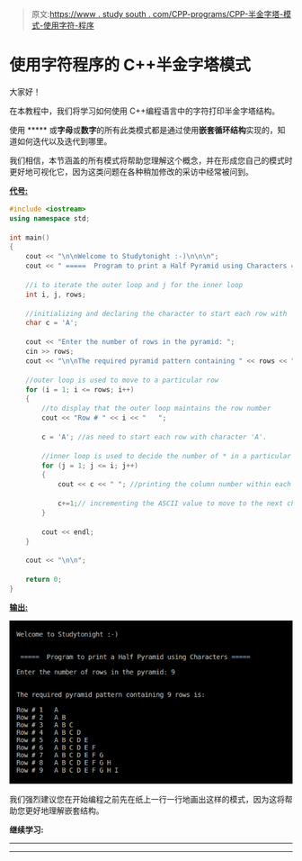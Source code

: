 > 原文:[https://www . study south . com/CPP-programs/CPP-半金字塔-模式-使用字符-程序](https://www.studytonight.com/cpp-programs/cpp-half-pyramid-pattern-using-characters-program)

# 使用字符程序的 C++半金字塔模式

大家好！

在本教程中，我们将学习如何使用 C++编程语言中的字符打印半金字塔结构。

使用 ***** 或**字母**或**数字**的所有此类模式都是通过使用**嵌套循环结构**实现的，知道如何迭代以及迭代到哪里。

我们相信，本节涵盖的所有模式将帮助您理解这个概念，并在形成您自己的模式时更好地可视化它，因为这类问题在各种稍加修改的采访中经常被问到。

<u>**代号:**</u>

```cpp
#include <iostream>
using namespace std;

int main()
{
    cout << "\n\nWelcome to Studytonight :-)\n\n\n";
    cout << " =====  Program to print a Half Pyramid using Characters ===== \n\n";

    //i to iterate the outer loop and j for the inner loop
    int i, j, rows;

    //initializing and declaring the character to start each row with
    char c = 'A';

    cout << "Enter the number of rows in the pyramid: ";
    cin >> rows;
    cout << "\n\nThe required pyramid pattern containing " << rows << " rows is:\n\n";

    //outer loop is used to move to a particular row
    for (i = 1; i <= rows; i++)
    {
        //to display that the outer loop maintains the row number
        cout << "Row # " << i << "   ";

        c = 'A'; //as need to start each row with character 'A'.

        //inner loop is used to decide the number of * in a particular row
        for (j = 1; j <= i; j++)
        {
            cout << c << " "; //printing the column number within each row

            c+=1;// incrementing the ASCII value to move to the next character
        }

        cout << endl;
    }

    cout << "\n\n";

    return 0;
}
```

<u>**输出:**</u>

![C++ half pyramid using Alphabets](img/7b6834b396ac582091a6acbbb4999a9f.png)

我们强烈建议您在开始编程之前先在纸上一行一行地画出这样的模式，因为这将帮助您更好地理解嵌套结构。

**继续学习:**

* * *

* * *